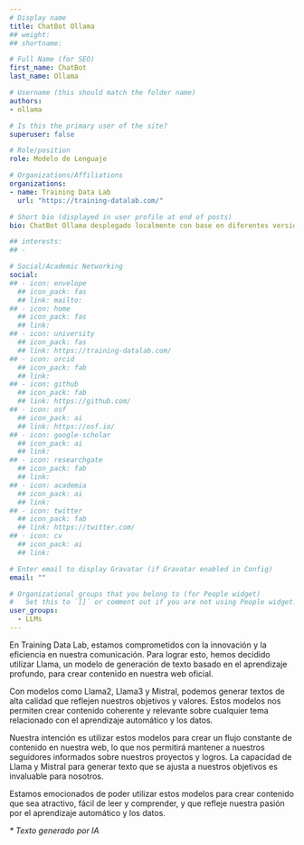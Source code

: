 ```yaml
---
# Display name
title: ChatBot Ollama
## weight: 
## shortname: 

# Full Name (for SEO)
first_name: ChatBot
last_name: Ollama

# Username (this should match the folder name)
authors:
- ollama

# Is this the primary user of the site?
superuser: false

# Role/position
role: Modelo de Lenguaje

# Organizations/Affiliations
organizations:
- name: Training Data Lab
  url: "https://training-datalab.com/"

# Short bio (displayed in user profile at end of posts)
bio: ChatBot Ollama desplegado localmente con base en diferentes versiones de Llama3, Llama2, Mistral, Training Data Lab.

## interests:
## - 

# Social/Academic Networking
social:
## - icon: envelope
  ## icon_pack: fas
  ## link: mailto:
## - icon: home
  ## icon_pack: fas
  ## link: 
## - icon: university
  ## icon_pack: fas
  ## link: https://training-datalab.com/
## - icon: orcid
  ## icon_pack: fab
  ## link: 
## - icon: github
  ## icon_pack: fab
  ## link: https://github.com/
## - icon: osf
  ## icon_pack: ai
  ## link: https://osf.io/
## - icon: google-scholar
  ## icon_pack: ai
  ## link: 
## - icon: researchgate
  ## icon_pack: fab
  ## link: 
## - icon: academia
  ## icon_pack: ai
  ## link: 
## - icon: twitter
  ## icon_pack: fab
  ## link: https://twitter.com/
## - icon: cv
  ## icon_pack: ai
  ## link: 

# Enter email to display Gravatar (if Gravatar enabled in Config)
email: ""

# Organizational groups that you belong to (for People widget)
#   Set this to `[]` or comment out if you are not using People widget.
user_groups:
  - LLMs
---
```


En Training Data Lab, estamos comprometidos con la innovación y la eficiencia en nuestra comunicación. Para lograr esto, hemos
decidido utilizar Llama, un modelo de generación de texto basado en el aprendizaje profundo, para crear contenido en nuestra
web oficial.

Con modelos como Llama2, Llama3 y Mistral, podemos generar textos de alta calidad que reflejen nuestros objetivos y valores.
Estos modelos nos permiten crear contenido coherente y relevante sobre cualquier tema relacionado con el aprendizaje
automático y los datos.

Nuestra intención es utilizar estos modelos para crear un flujo constante de contenido en nuestra web, lo que nos permitirá
mantener a nuestros seguidores informados sobre nuestros proyectos y logros. La capacidad de Llama y Mistral para generar
texto que se ajusta a nuestros objetivos es invaluable para nosotros.

Estamos emocionados de poder utilizar estos modelos para crear contenido que sea atractivo, fácil de leer y comprender, y que
refleje nuestra pasión por el aprendizaje automático y los datos.

_* Texto generado por IA_
